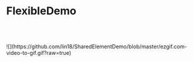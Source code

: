 # FlexibleDemo
<br>
<br>
<br>![](https://github.com/lin18/SharedElementDemo/blob/master/ezgif.com-video-to-gif.gif?raw=true)